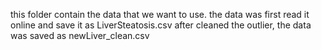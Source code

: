 this folder contain the data that we want to use.
the data was first read it online and save it as LiverSteatosis.csv
after cleaned the outlier, the data was saved as newLiver_clean.csv
